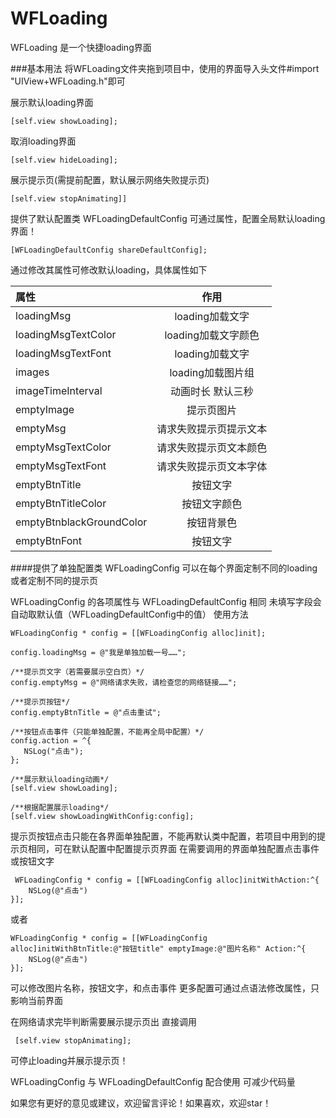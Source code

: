 # WFLoading
WFLoading 是一个快捷loading界面

###基本用法
将WFLoading文件夹拖到项目中，使用的界面导入头文件#import "UIView+WFLoading.h"即可

展示默认loading界面

    [self.view showLoading];


取消loading界面

	[self.view hideLoading];

展示提示页(需提前配置，默认展示网络失败提示页)
	
	[self.view stopAnimating]]


提供了默认配置类 WFLoadingDefaultConfig 可通过属性，配置全局默认loading界面！

    [WFLoadingDefaultConfig shareDefaultConfig];
    
 通过修改其属性可修改默认loading，具体属性如下

| 属性             	       | 作用                 | 
| :-------------	       | :-------------:     | 
| loadingMsg               | loading加载文字       | 
| loadingMsgTextColor      | loading加载文字颜色    | 
| loadingMsgTextFont       | loading加载文字       | 
| images     			       | loading加载图片组      | 
| imageTimeInterval        | 动画时长 默认三秒       |  
| emptyImage               | 提示页图片             | 
| emptyMsg                 | 请求失败提示页提示文本   | 
| emptyMsgTextColor        | 请求失败提示页文本颜色   | 
| emptyMsgTextFont         | 请求失败提示页文本字体   | 
| emptyBtnTitle   	       | 按钮文字               | 
| emptyBtnTitleColor       | 按钮文字颜色           | 
| emptyBtnblackGroundColor |按钮背景色              |
| emptyBtnFont             | 按钮文字               | 


####提供了单独配置类 WFLoadingConfig 可以在每个界面定制不同的loading  或者定制不同的提示页

WFLoadingConfig 的各项属性与 WFLoadingDefaultConfig 相同 未填写字段会自动取默认值（WFLoadingDefaultConfig中的值）
使用方法

    WFLoadingConfig * config = [[WFLoadingConfig alloc]init];
    
    config.loadingMsg = @"我是单独加载一号……";
    
    /**提示页文字（若需要展示空白页）*/
    config.emptyMsg = @"网络请求失败，请检查您的网络链接……";
    
    /**提示页按钮*/
    config.emptyBtnTitle = @"点击重试";
    
    /**按钮点击事件（只能单独配置，不能再全局中配置）*/
    config.action = ^{
       NSLog("点击");
    };
    
    /**展示默认loading动画*/
    [self.view showLoading];
    
    /**根据配置展示loading*/
    [self.view showLoadingWithConfig:config];
    
提示页按钮点击只能在各界面单独配置，不能再默认类中配置，若项目中用到的提示页相同，可在默认配置中配置提示页界面
在需要调用的界面单独配置点击事件或按钮文字

     WFLoadingConfig * config = [[WFLoadingConfig alloc]initWithAction:^{
        NSLog(@"点击")
    }];
或者

    WFLoadingConfig * config = [[WFLoadingConfig alloc]initWithBtnTitle:@"按钮title" emptyImage:@"图片名称" Action:^{
        NSLog(@"点击")
    }];
   
可以修改图片名称，按钮文字，和点击事件 更多配置可通过点语法修改属性，只影响当前界面


在网络请求完毕判断需要展示提示页出 直接调用
     
     [self.view stopAnimating];
可停止loading并展示提示页！

WFLoadingConfig 与 WFLoadingDefaultConfig 配合使用 可减少代码量

如果您有更好的意见或建议，欢迎留言评论！如果喜欢，欢迎star！

